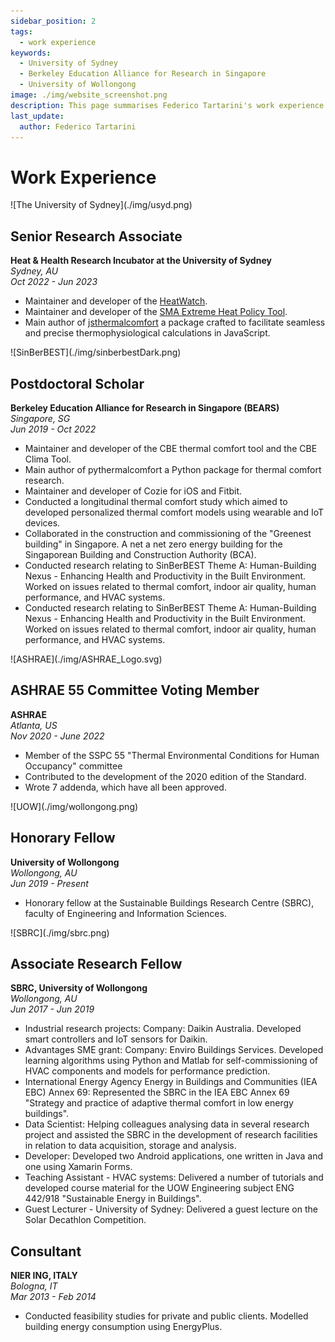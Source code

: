 ```yaml
---
sidebar_position: 2
tags:
  - work experience
keywords: 
  - University of Sydney
  - Berkeley Education Alliance for Research in Singapore
  - University of Wollongong
image: ./img/website_screenshot.png
description: This page summarises Federico Tartarini's work experience
last_update:
  author: Federico Tartarini
---
```


# Work Experience

<div class="img-small" > ![The University of Sydney](./img/usyd.png)</div>

## Senior Research Associate
**Heat & Health Research Incubator at the University of Sydney**  
_Sydney, AU_  
_Oct 2022 - Jun 2023_

- Maintainer and developer of the [HeatWatch](https://heatwatch.sydney.edu.au/).
- Maintainer and developer of the [SMA Extreme Heat Policy Tool](https://sma-heat-policy.sydney.edu.au/).
- Main author of [jsthermalcomfort](https://www.npmjs.com/package/jsthermalcomfort) a package crafted to facilitate seamless and precise thermophysiological calculations in JavaScript.

<div class="img-small" > ![SinBerBEST](./img/sinberbestDark.png)</div>

## Postdoctoral Scholar
**Berkeley Education Alliance for Research in Singapore (BEARS)**  
_Singapore, SG_  
_Jun 2019 - Oct 2022_

- Maintainer and developer of the CBE thermal comfort tool and the CBE Clima Tool.
- Main author of pythermalcomfort a Python package for thermal comfort research.
- Maintainer and developer of Cozie for iOS and Fitbit.
- Conducted a longitudinal thermal comfort study which aimed to developed personalized thermal comfort models using wearable and IoT devices.
- Collaborated in the construction and commissioning of the "Greenest building" in Singapore. A net a net zero energy building for the Singaporean Building and Construction Authority (BCA).
- Conducted research relating to SinBerBEST Theme A: Human-Building Nexus - Enhancing Health and Productivity in the Built Environment. Worked on issues related to thermal comfort, indoor air quality, human performance, and HVAC systems.
- Conducted research relating to SinBerBEST Theme A: Human-Building Nexus - Enhancing Health and Productivity in the Built Environment. Worked on issues related to thermal comfort, indoor air quality, human performance, and HVAC systems.

<div class="img-small" > ![ASHRAE](./img/ASHRAE_Logo.svg)</div>

## ASHRAE 55 Committee Voting Member
**ASHRAE**  
_Atlanta, US_  
_Nov 2020 - June 2022_

- Member of the SSPC 55 "Thermal Environmental Conditions for Human Occupancy" committee
- Contributed to the development of the 2020 edition of the Standard.
- Wrote 7 addenda, which have all been approved.

<div class="img-small" > ![UOW](./img/wollongong.png)</div>

## Honorary Fellow
**University of Wollongong**  
_Wollongong, AU_  
_Jun 2019 - Present_

- Honorary fellow at the Sustainable Buildings Research Centre (SBRC), faculty of Engineering and Information Sciences.

<div class="img-small" > ![SBRC](./img/sbrc.png)</div>

## Associate Research Fellow
**SBRC, University of Wollongong**  
_Wollongong, AU_  
_Jun 2017 - Jun 2019_

- Industrial research projects: Company: Daikin Australia. Developed smart controllers and IoT sensors for Daikin.
- Advantages SME grant: Company: Enviro Buildings Services. Developed learning algorithms using Python and Matlab for self-commissioning of HVAC components and models for performance prediction.
- International Energy Agency Energy in Buildings and Communities (IEA EBC) Annex 69: Represented the SBRC in the IEA EBC Annex 69 "Strategy and practice of adaptive thermal comfort in low energy buildings".
- Data Scientist: Helping colleagues analysing data in several research project and assisted the SBRC in the development of research facilities in relation to data acquisition, storage and analysis.
- Developer: Developed two Android applications, one written in Java and one using Xamarin Forms.
- Teaching Assistant - HVAC systems: Delivered a number of tutorials and developed course material for the UOW Engineering subject ENG 442/918 "Sustainable Energy in Buildings".
- Guest Lecturer - University of Sydney: Delivered a guest lecture on the Solar Decathlon Competition.

## Consultant
**NIER ING, ITALY**  
_Bologna, IT_  
_Mar 2013 - Feb 2014_

- Conducted feasibility studies for private and public clients. Modelled building energy consumption using EnergyPlus.

